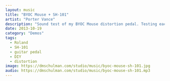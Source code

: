 ```yaml
---
layout: music
title: "BYOC Mouse + SH-101"
artist: "Porter Vance"
description: "Sound test of my BYOC Mouse distortion pedal. Testing each distortion mode and tweaking filter and distortion amount with each. A bit of tweaking on the SH-101 is done towards the end with some cool results."
date: 2013-10-19
category: "Demos"
tags: 
  - Roland
  - SH-101
  - guitar pedal
  - DIY
  - distortion
image: https://dmschulman.com/studio/music/byoc-mouse-sh-101.jpg
audio: https://dmschulman.com/studio/music/byoc-mouse-sh-101.mp3
---
```

